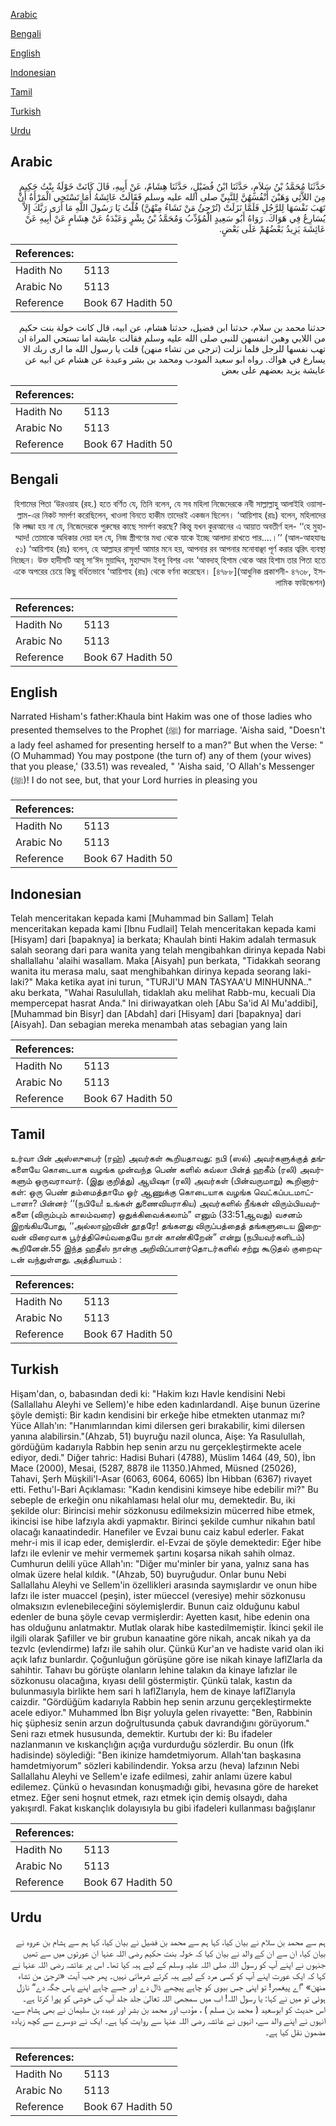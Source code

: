 [Arabic](#arabic)

[Bengali](#bengali)

[English](#english)

[Indonesian](#indonesian)

[Tamil](#tamil)

[Turkish](#turkish)

[Urdu](#urdu)

## Arabic


<div dir="rtl" lang="ar" style={{fontSize:'larger',backgroundColor:'#f8f9fa',padding:20}}>
حَدَّثَنَا مُحَمَّدُ بْنُ سَلاَمٍ، حَدَّثَنَا ابْنُ فُضَيْلٍ، حَدَّثَنَا هِشَامٌ، عَنْ أَبِيهِ، قَالَ كَانَتْ خَوْلَةُ بِنْتُ حَكِيمٍ مِنَ اللاَّئِي وَهَبْنَ أَنْفُسَهُنَّ لِلنَّبِيِّ صلى الله عليه وسلم فَقَالَتْ عَائِشَةُ أَمَا تَسْتَحِي الْمَرْأَةُ أَنْ تَهَبَ نَفْسَهَا لِلرَّجُلِ فَلَمَّا نَزَلَتْ ‏(‏تُرْجِئُ مَنْ تَشَاءُ مِنْهُنَّ‏)‏ قُلْتُ يَا رَسُولَ اللَّهِ مَا أَرَى رَبَّكَ إِلاَّ يُسَارِعُ فِي هَوَاكَ‏.‏ رَوَاهُ أَبُو سَعِيدٍ الْمُؤَدِّبُ وَمُحَمَّدُ بْنُ بِشْرٍ وَعَبْدَةُ عَنْ هِشَامٍ عَنْ أَبِيهِ عَنْ عَائِشَةَ يَزِيدُ بَعْضُهُمْ عَلَى بَعْضٍ‏.‏
</div>
<div style={{backgroundColor:'#f8f9fa',padding:20, marginBottom: 10}}><table> <thead> <tr> <th>References:</th> <th></th> </tr> </thead> <tbody><tr><td>Hadith No</td><td>5113</td></tr><tr><td>Arabic No</td><td>5113</td></tr><tr><td>Reference</td><td>Book 67 Hadith 50</td></tr></tbody></table></div>


<div dir="rtl" lang="ar" style={{fontSize:'larger',backgroundColor:'#f8f9fa',padding:20}}>
حدثنا محمد بن سلام، حدثنا ابن فضيل، حدثنا هشام، عن ابيه، قال كانت خولة بنت حكيم من اللايي وهبن انفسهن للنبي صلى الله عليه وسلم فقالت عايشة اما تستحي المراة ان تهب نفسها للرجل فلما نزلت (ترجي من تشاء منهن) قلت يا رسول الله ما ارى ربك الا يسارع في هواك. رواه ابو سعيد المودب ومحمد بن بشر وعبدة عن هشام عن ابيه عن عايشة يزيد بعضهم على بعض
</div>
<div style={{backgroundColor:'#f8f9fa',padding:20, marginBottom: 10}}><table> <thead> <tr> <th>References:</th> <th></th> </tr> </thead> <tbody><tr><td>Hadith No</td><td>5113</td></tr><tr><td>Arabic No</td><td>5113</td></tr><tr><td>Reference</td><td>Book 67 Hadith 50</td></tr></tbody></table></div>

## Bengali


<div dir="rtl" lang="bn" style={{fontSize:'larger',backgroundColor:'#f8f9fa',padding:20}}>
হিশামের পিতা ‘উরওয়াহ (রহ.) হতে বর্ণিত যে, তিনি বলেন, যে সব মহিলা নিজেদেরকে নবী সাল্লাল্লাহু আলাইহি ওয়াসাল্লাম-এর নিকট সমর্পণ করেছিলেন, খাওলা বিনতে হাকীম তাদেরই একজন ছিলেন। ‘আয়িশাহ (রাঃ) বলেন, মহিলাদের কি লজ্জা হয় না যে, নিজেদেরকে পুরুষের কাছে সমর্পণ করছে? কিন্তু যখন কুরআনের এ আয়াত অবতীর্ণ হল- ‘‘হে মুহাম্মাদ! তোমাকে অধিকার দেয়া হল যে, নিজ স্ত্রীগণের মধ্য থেকে যাকে ইচ্ছে আলাদা রাখতে পার....।’’ (আল-আহযাবঃ ৫১) ‘আয়িশাহ (রাঃ) বলেন, হে আল্লাহর রাসূল! আমার মনে হয়, আপনার রব আপনার মনোবাঞ্ছা পূর্ণ করার ত্বরিৎ ব্যবস্থা নিচ্ছেন। উক্ত হাদীসটি আবূ সা‘ঈদ মুয়াদ্দিব, মুহাম্মাদ ইবনু বিশর এবং ‘আবদাহ্ হিশাম থেকে আর হিশাম তার পিতা হতে একে অপরের চেয়ে কিছু বর্ধিতভাবে ‘আয়িশাহ (রাঃ) থেকে বর্ণনা করেছেন। [৪৭৮৮](আধুনিক প্রকাশনী- ৪৭৩৮, ইসলামিক ফাউন্ডেশন)
</div>
<div style={{backgroundColor:'#f8f9fa',padding:20, marginBottom: 10}}><table> <thead> <tr> <th>References:</th> <th></th> </tr> </thead> <tbody><tr><td>Hadith No</td><td>5113</td></tr><tr><td>Arabic No</td><td>5113</td></tr><tr><td>Reference</td><td>Book 67 Hadith 50</td></tr></tbody></table></div>

## English


<div dir="ltr" lang="en" style={{fontSize:'larger',backgroundColor:'#f8f9fa',padding:20}}>
Narrated Hisham's father:Khaula bint Hakim was one of those ladies who presented themselves to the Prophet (ﷺ) for marriage. 'Aisha said, "Doesn't a lady feel ashamed for presenting herself to a man?" But when the Verse: "(O Muhammad) You may postpone (the turn of) any of them (your wives) that you please,' (33.51) was revealed, " 'Aisha said, 'O Allah's Messenger (ﷺ)! I do not see, but, that your Lord hurries in pleasing you
</div>
<div style={{backgroundColor:'#f8f9fa',padding:20, marginBottom: 10}}><table> <thead> <tr> <th>References:</th> <th></th> </tr> </thead> <tbody><tr><td>Hadith No</td><td>5113</td></tr><tr><td>Arabic No</td><td>5113</td></tr><tr><td>Reference</td><td>Book 67 Hadith 50</td></tr></tbody></table></div>

## Indonesian


<div dir="ltr" lang="id" style={{fontSize:'larger',backgroundColor:'#f8f9fa',padding:20}}>
Telah menceritakan kepada kami [Muhammad bin Sallam] Telah menceritakan kepada kami [Ibnu Fudlail] Telah menceritakan kepada kami [Hisyam] dari [bapaknya] ia berkata; Khaulah binti Hakim adalah termasuk salah seorang dari para wanita yang telah mengibahkan dirinya kepada Nabi shallallahu 'alaihi wasallam. Maka [Aisyah] pun berkata, "Tidakkah seorang wanita itu merasa malu, saat menghibahkan dirinya kepada seorang laki-laki?" Maka ketika ayat ini turun, "TURJI'U MAN TASYAA'U MINHUNNA.." aku berkata, "Wahai Rasulullah, tidaklah aku melihat Rabb-mu, kecuali Dia mempercepat hasrat Anda." Ini diriwayatkan oleh [Abu Sa'id Al Mu'addibi], [Muhammad bin Bisyr] dan [Abdah] dari [Hisyam] dari [bapaknya] dari [Aisyah]. Dan sebagian mereka menambah atas sebagian yang lain
</div>
<div style={{backgroundColor:'#f8f9fa',padding:20, marginBottom: 10}}><table> <thead> <tr> <th>References:</th> <th></th> </tr> </thead> <tbody><tr><td>Hadith No</td><td>5113</td></tr><tr><td>Arabic No</td><td>5113</td></tr><tr><td>Reference</td><td>Book 67 Hadith 50</td></tr></tbody></table></div>

## Tamil


<div dir="ltr" lang="ta" style={{fontSize:'larger',backgroundColor:'#f8f9fa',padding:20}}>
உர்வா பின் அஸ்ஸுபைர் (ரஹ்) அவர்கள் கூறியதாவது: நபி (ஸல்) அவர்களுக்குத் தங்களையே கொடையாக வழங்க முன்வந்த பெண் களில் கவ்லா பின்த் ஹகீம் (ரலி) அவர்களும் ஒருவராவார். (இது குறித்து) ஆயிஷா (ரலி) அவர்கள் (பின்வருமாறு) கூறினார்கள்: ஒரு பெண் தம்மைத்தாமே ஓர் ஆணுக்கு கொடையாக வழங்க வெட்கப்படமாட்டாளா? பின்னர் ‘‘(நபியே! உங்கள் துணைவியராகிய) அவர்களில் நீங்கள் விரும்பியவர்களை (விரும்பும் காலம்வரை) ஒதுக்கிவைக்கலாம்” எனும் (33:51ஆவது) வசனம் இறங்கியபோது, ‘‘அல்லாஹ்வின் தூதரே! தங்களது விருப்பத்தைத் தங்களுடைய இறைவன் விரைவாக பூர்த்திசெய்வதையே நான் காண்கிறேன்” என்று (நபியவர்களிடம்) கூறினேன்.55 இந்த ஹதீஸ் நான்கு அறிவிப்பாளர்தொடர்களில் சற்று கூடுதல் குறைவுடன் வந்துள்ளது. அத்தியாயம் :
</div>
<div style={{backgroundColor:'#f8f9fa',padding:20, marginBottom: 10}}><table> <thead> <tr> <th>References:</th> <th></th> </tr> </thead> <tbody><tr><td>Hadith No</td><td>5113</td></tr><tr><td>Arabic No</td><td>5113</td></tr><tr><td>Reference</td><td>Book 67 Hadith 50</td></tr></tbody></table></div>

## Turkish


<div dir="ltr" lang="tr" style={{fontSize:'larger',backgroundColor:'#f8f9fa',padding:20}}>
Hişam'dan, o, babasından dedi ki: "Hakim kızı Havle kendisini Nebi (Sallallahu Aleyhi ve Sellem)'e hibe eden kadınlardandI. Aişe bunun üzerine şöyle demişti: Bir kadın kendisini bir erkeğe hibe etmekten utanmaz mı? Yüce Allah'ın: "Hanımlarından kimi dilersen geri bırakabilir, kimi dilersen yanına alabilirsin."(Ahzab, 51) buyruğu nazil olunca, Aişe: Ya Rasulullah, gördüğüm kadarıyla Rabbin hep senin arzu nu gerçekleştirmekte acele ediyor, dedi." Diğer tahric: Hadisi Buhari (4788), Müslim 1464 (49, 50), İbn Mace (2000), Mesai, (5287, 8878 ile 11350.)Ahmed, Müsned (25026), Tahavi, Şerh Müşkili'l-Asar (6063, 6064, 6065) İbn Hibban (6367) rivayet etti. Fethu'l-Bari Açıklaması: "Kadın kendisini kimseye hibe edebilir mi?" Bu sebeple de erkeğin onu nikahlaması helal olur mu, demektedir. Bu, iki şekilde olur: Birincisi mehir sözkonusu edilmeksizin mücerred hibe etmek, ikincisi ise hibe lafzıyla akdi yapmaktır. Birinci şekilde cumhur nikahın batıl olacağı kanaatindedir. Hanefiler ve Evzai bunu caiz kabul ederler. Fakat mehr-i mis il icap eder, demişlerdir. el-Evzai de şöyle demektedir: Eğer hibe lafzı ile evlenir ve mehir vermemek şartını koşarsa nikah sahih olmaz. Cumhurun delili yüce Allah'ın: "Diğer mu'minler bir yana, yalnız sana has olmak üzere helal kıldık. "(Ahzab, 50) buyruğudur. Onlar bunu Nebi Sallallahu Aleyhi ve Sellem'in özellikleri arasında saymışlardır ve onun hibe lafzı ile ister muaccel (peşin), ister müeccel (veresiye) mehir sözkonusu olmaksızın evlenebileceğini söylemişlerdir. Bunun caiz olduğunu kabul edenler de buna şöyle cevap vermişlerdir: Ayetten kasıt, hibe edenin ona has olduğunu anlatmaktır. Mutlak olarak hibe kastedilmemiştir. İkinci şekil ile ilgili olarak Şafiller ve bir grubun kanaatine göre nikah, ancak nikah ya da tezvlc (evlendirme) lafzı ile sahih olur. Çünkü Kur'an ve hadiste varid olan iki açık lafız bunlardır. Çoğunluğun görüşüne göre ise nikah kinaye laflZlarla da sahihtir. Tahavı bu görüşte olanların lehine talakın da kinaye lafızlar ile sözkonusu olacağına, kıyası delil göstermiştir. Çünkü talak, kastın da bulunmasıyla birlikte hem sari h laflZlarıyla, hem de kinaye laflZlarıyla caizdir. "Gördüğüm kadarıyla Rabbin hep senin arzunu gerçekleştirmekte acele ediyor." Muhammed İbn Bişr yoluyla gelen rivayette: "Ben, Rabbinin hiç şüphesiz senin arzun doğrultusunda çabuk davrandığını görüyorum." Seni razı etmek hususunda, demektir. Kurtubı der ki: Bu ifadeler nazlanmanın ve kıskançlığın açığa vurdurduğu sözlerdir. Bu onun (İfk hadisinde) söylediği: "Ben ikinize hamdetmiyorum. Allah'tan başkasına hamdetmiyorum" sözleri kabilindendir. Yoksa arzu (heva) lafzının Nebi Sallallahu Aleyhi ve Sellem'e izafe edilmesi, zahir anlamı üzere kabul edilemez. Çünkü o hevasından konuşmadığı gibi, hevasına göre de hareket etmez. Eğer seni hoşnut etmek, razı etmek için demiş olsaydı, daha yakışırdl. Fakat kıskançlık dolayısıyla bu gibi ifadeleri kullanması bağışlanır
</div>
<div style={{backgroundColor:'#f8f9fa',padding:20, marginBottom: 10}}><table> <thead> <tr> <th>References:</th> <th></th> </tr> </thead> <tbody><tr><td>Hadith No</td><td>5113</td></tr><tr><td>Arabic No</td><td>5113</td></tr><tr><td>Reference</td><td>Book 67 Hadith 50</td></tr></tbody></table></div>

## Urdu


<div dir="rtl" lang="ur" style={{fontSize:'larger',backgroundColor:'#f8f9fa',padding:20}}>
ہم سے محمد بن سلام نے بیان کیا، کہا ہم سے محمد بن فضیل نے بیان کیا، کہا ہم سے ہشام بن عروہ نے بیان کیا، ان سے ان کے والد نے بیان کیا کہ خولہ بنت حکیم رضی اللہ عنہا ان عورتوں میں سے تھیں جنہوں نے اپنے آپ کو رسول اللہ صلی اللہ علیہ وسلم کے لیے ہبہ کیا تھا۔ اس پر عائشہ رضی اللہ عنہا نے کہا کہ ایک عورت اپنے آپ کو کسی مرد کے لیے ہبہ کرتے شرماتی نہیں۔ پھر جب آیت «ترجئ من تشاء منهن‏» ”اے پیغمبر! تو اپنی جس بیوی کو چاہے پیچھے ڈال دے اور جسے چاہے اپنے پاس جگہ دے“ نازل ہوئی تو میں نے کہا: یا رسول اللہ! اب میں سمجھی اللہ تعالیٰ جلد جلد آپ کی خوشی کو پورا کرتا ہے۔ اس حدیث کو ابوسعید ( محمد بن مسلم ) ، مؤدب اور محمد بن بشر اور عبدہ بن سلیمان نے بھی ہشام سے، انہوں نے اپنے والد سے، انہوں نے عائشہ رضی اللہ عنہا سے روایت کیا ہے۔ ایک نے دوسرے سے کچھ زیادہ مضمون نقل کیا ہے۔
</div>
<div style={{backgroundColor:'#f8f9fa',padding:20, marginBottom: 10}}><table> <thead> <tr> <th>References:</th> <th></th> </tr> </thead> <tbody><tr><td>Hadith No</td><td>5113</td></tr><tr><td>Arabic No</td><td>5113</td></tr><tr><td>Reference</td><td>Book 67 Hadith 50</td></tr></tbody></table></div>